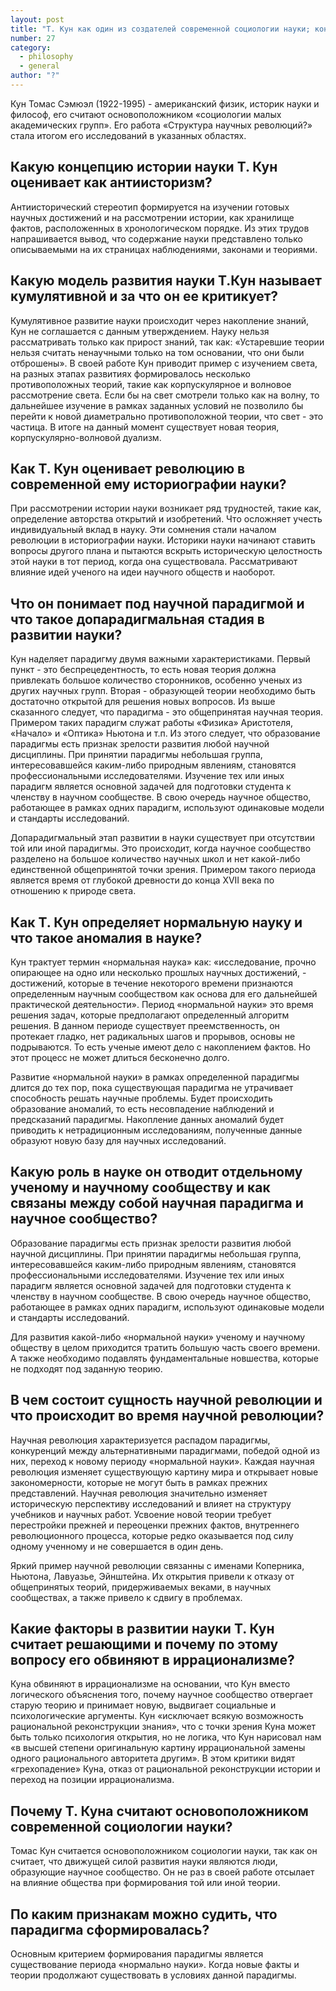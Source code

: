 ```yaml
---
layout: post
title: "Т. Кун как один из создателей современной социологии науки; концепт «парадигма - научное сообщество»; факторы развития науки и природа научной революции"
number: 27
category:
  - philosophy
  - general
author: "?"
---
```


Кун Томас Сэмюэл (1922-1995) - американский физик, историк науки и философ, его считают основоположником «социологии малых академических групп». Его работа «Структура научных революций?» стала итогом его исследований в указанных областях.

## Какую концепцию истории науки Т. Кун оценивает как антиисторизм?
Антиисторический стереотип формируется на изучении готовых научных достижений и на рассмотрении истории, как хранилище фактов, расположенных в хронологическом порядке. Из этих трудов напрашивается вывод, что содержание науки представлено только описываемыми на их страницах наблюдениями, законами и теориями.

## Какую модель развития науки Т.Кун называет кумулятивной и за что он ее критикует?
Кумулятивное развитие науки происходит через накопление знаний, Кун не соглашается с данным утверждением. Науку нельзя рассматривать только как прирост знаний, так как: «Устаревшие теории нельзя считать ненаучными только на том основании, что они были отброшены». В своей работе Кун приводит пример с изучением света, на разных этапах развитиях формировалось несколько противоположных теорий, такие как корпускулярное и волновое рассмотрение света. Если бы на свет смотрели только как на волну, то дальнейшее изучение в рамках заданных условий не позволило бы перейти к новой диаметрально противоположной теории, что свет - это частица. В итоге на данный момент существует новая теория, корпускулярно-волновой дуализм.

## Как Т. Кун оценивает революцию в современной ему историографии науки?
При рассмотрении истории науки возникает ряд трудностей, такие как, определение авторства открытий и изобретений. Что осложняет учесть индивидуальный вклад в науку. Эти сомнения стали началом революции в историографии науки. Историки науки начинают ставить вопросы другого плана и пытаются вскрыть историческую целостность этой науки в тот период, когда она существовала. Рассматривают влияние идей ученого на идеи научного обществ и наоборот.

## Что он понимает под научной парадигмой и что такое допарадигмальная стадия в развитии науки?
Кун наделяет парадигму двумя важными характеристиками. Первый пункт - это беспрецедентность, то есть новая теория должна привлекать большое количество сторонников, особенно ученых из других научных групп.  Вторая - образующей теории необходимо быть достаточно открытой для решения новых вопросов. Из выше сказанного следует, что парадигма - это общепринятая научная теория. Примером таких парадигм служат работы «Физика» Аристотеля, «Начало» и «Оптика» Ньютона и т.п. Из этого следует, что образование парадигмы есть признак зрелости развития любой научной дисциплины. При принятии парадигмы небольшая группа, интересовавшейся каким-либо природным явлениям, становятся профессиональными исследователями. Изучение тех или иных парадигм является основной задачей для подготовки студента к членству в научном сообществе. В свою очередь научное общество, работающее в рамках одних парадигм, используют одинаковые модели и стандарты исследований.

Допарадигмальный этап развитии в науки существует при отсутствии той или иной парадигмы. Это происходит, когда научное сообщество разделено на большое количество научных школ и нет какой-либо единственной общепринятой точки зрения. Примером такого периода является время от глубокой древности до конца XVII века по отношению к природе света.

## Как Т. Кун определяет нормальную науку и что такое аномалия в науке?
Кун трактует термин «нормальная наука» как: «исследование, прочно опирающее на одно или несколько прошлых научных достижений, - достижений, которые в течение некоторого времени признаются определенным научным сообществом как основа для его дальнейшей практической деятельности». Период «нормальной науки» это время решения задач, которые предполагают определенный алгоритм решения. В данном периоде существует преемственность, он протекает гладко, нет радикальных шагов и прорывов, основы не подрываются. То есть ученые имеют дело с накоплением фактов. Но этот процесс не может длиться бесконечно долго.

Развитие «нормальной науки» в рамках определенной парадигмы длится до тех пор, пока существующая парадигма не утрачивает способность решать научные проблемы. Будет происходить образование аномалий, то есть несовпадение наблюдений и предсказаний парадигмы. Накопление данных аномалий будет приводить к нетрадиционным исследованиям, полученные данные образуют новую базу для научных исследований.

## Какую роль в науке он отводит отдельному ученому и научному сообществу и как связаны между собой научная парадигма и научное сообщество?
Образование парадигмы есть признак зрелости развития любой научной дисциплины. При принятии парадигмы небольшая группа, интересовавшейся каким-либо природным явлениям, становятся профессиональными исследователями. Изучение тех или иных парадигм является основной задачей для подготовки студента к членству в научном сообществе. В свою очередь научное общество, работающее в рамках одних парадигм, используют одинаковые модели и стандарты исследований.

Для развития какой-либо «нормальной науки» ученому и научному обществу в целом приходится тратить большую часть своего времени. А также необходимо подавлять фундаментальные новшества, которые не подходят под заданную теорию.

## В чем состоит сущность научной революции и что происходит во время научной революции?
Научная революция характеризуется распадом парадигмы, конкуренций между альтернативными парадигмами, победой одной из них, переход к новому периоду «нормальной науки». Каждая научная революция изменяет существующую картину мира и открывает новые закономерности, которые не могут быть в рамках прежних представлений. Научная революция значительно изменяет историческую перспективу исследований и влияет на структуру учебников и научных работ. Усвоение новой теории требует перестройки прежней и переоценки прежних фактов, внутреннего революционного процесса, которые редко оказывается под силу одному ученному и не совершается в один день.

Яркий пример научной революции связанны с именами Коперника, Ньютона, Лавуазье, Эйнштейна. Их открытия привели к отказу от общепринятых теорий, придерживаемых веками, в научных сообществах, а также привело к сдвигу в проблемах.

## Какие факторы в развитии науки Т. Кун считает решающими и почему по этому вопросу его обвиняют в иррационализме?
Куна обвиняют в иррационализме на основании, что Кун вместо логического объяснения того, почему научное сообщество отвергает старую теорию и принимает новую, выдвигает социальные и психологические аргументы.  Кун «исключает всякую возможность рациональной реконструкции знания», что с точки зрения Куна может быть только психология открытия, но не логика, что Кун нарисовал нам «в высшей степени оригинальную картину иррациональной замены одного рационального авторитета другим». В этом критики видят «грехопадение» Куна, отказ от рациональной реконструкции истории и переход на позиции иррационализма. 

## Почему Т. Куна считают основоположником современной социологии науки?
Томас Кун считается основоположником социологии науки, так как он считает, что движущей силой развития науки являются люди, образующие научное сообщество. Он не раз в своей работе отсылает на влияние общества при формирования той или иной теории.

## По каким признакам можно судить, что парадигма сформировалась?
Основным критерием формирования парадигмы является существование периода «нормально науки». Когда новые факты и теории продолжают существовать в условиях данной парадигмы.
